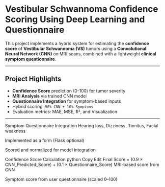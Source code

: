 #  Vestibular Schwannoma Confidence Scoring Using Deep Learning and Questionnaire

This project implements a hybrid system for estimating the **confidence score** of **Vestibular Schwannoma (VS)** tumors using a **Convolutional Neural Network (CNN)** on MRI scans, combined with a lightweight **clinical symptom questionnaire**.

---

## Project Highlights

-  **Confidence Score** prediction (0–100) for tumor severity
-  **MRI Analysis** via trained CNN model
-  **Questionnaire Integration** for symptom-based inputs
-  Hybrid scoring: `90% CNN + 10% Symptoms`
-  Evaluation metrics: MAE, MSE, R², and Visualization

---

Symptom Questionnaire Integration
Hearing loss, Dizziness, Tinnitus, Facial weakness

Implemented as a form (Flask optional)

Scored and normalized for model integration

Confidence Score Calculation
python
Copy
Edit
Final Score = (0.9 × CNN_Predicted_Score) + (0.1 × Questionnaire_Score)
MRI-based score from CNN

Symptom score from user questionnaire (scaled 0–100)

